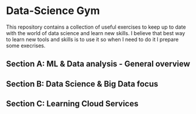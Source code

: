 # Data-Science Gym
This repository contains a collection of useful exercises to keep up to date with the world of data science and learn new skills.
I believe that best way to learn new tools and skills is to use it so when I need to do it I prepare some execrises.

## Section A: ML & Data analysis - General overview

## Section B: Data Science & Big Data focus

## Section C: Learning Cloud Services
